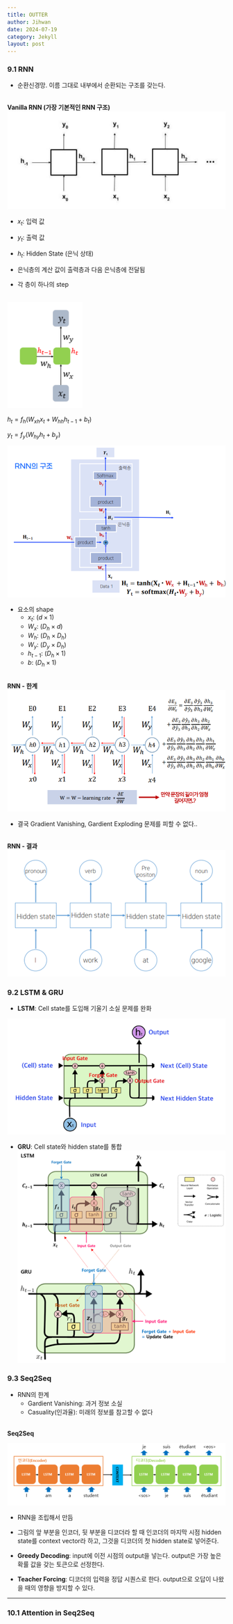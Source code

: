 ```yaml
---
title: OUTTER
author: Jihwan
date: 2024-07-19
category: Jekyll
layout: post
---
```


### 9.1 RNN
* 순환신경망. 이름 그대로 내부에서 순환되는 구조를 갖는다.

<br>**Vanilla RNN (가장 기본적인 RNN 구조)**
![RNN image 1](/assets/image/9_RNN/RNN_1.jpg)

* $x_t$: 입력 값
* $y_t$: 출력 값
* $h_t$: Hidden State (은닉 상태)

* 은닉층의 계산 값이 출력층과 다음 은닉층에 전달됨
* 각 층이 하나의 step

<br>![RNN image 2](/assets/image/9_RNN/RNN_2.png)

$h_t = f_h(W_{xh}x_t + W_{hh}h_{t-1} + b_t)$

$y_t = f_y(W_{hy}h_t + b_y)$

![RNN image 3](/assets/image/9_RNN/RNN_3.png)

* 요소의 shape
    * $x_t$: ($d \times 1$)
    * $W_x$: ($D_h \times d$)
    * $W_h$: ($D_h \times D_h$)
    * $W_y$: ($D_y \times D_h$)
    * $h_{t-1}$: ($D_h \times 1$)
    * $b$: ($D_h \times 1$)

<br>**RNN - 한계**
![RNN image 4](/assets/image/9_RNN/RNN_4.png)

* 결국 Gradient Vanishing, Gardient Exploding 문제를 피할 수 없다..

<br>**RNN - 결과**
![RNN image 5](/assets/image/9_RNN/RNN_5.png)

### 9.2 LSTM & GRU
* **LSTM**: Cell state를 도입해 기울기 소실 문제를 완화

![LSTM image 1](/assets/image/9_RNN/LSTM_1.png)

* **GRU**: Cell state와 hidden state를 통합
![GRU image 1](/assets/image/9_RNN/GRU_1.png)

### 9.3 Seq2Seq
* RNN의 한계
    * Gardient Vanishing: 과거 정보 소실
    * Casuality(인과율): 미래의 정보를 참고할 수 없다

<br>**Seq2Seq**

![Seq2Seq image 1](/assets/image/9_RNN/Seq2Seq_1.png)

* RNN을 조립해서 만듬
* 그림의 앞 부분을 인코더, 뒷 부분을 디코더라 할 때 인코더의 마지막 시점 hidden state를 context vector라 하고, 그것을 디코더의 첫 hidden state로 넣어준다.

* **Greedy Decoding**: input에 이전 시점의 output을 넣는다. output은 가장 높은 확률 값을 갖는 토큰으로 선정한다.
* **Teacher Forcing**: 디코더의 입력을 정답 시퀀스로 한다. output으로 오답이 나왔을 때의 영향을 방지할 수 있다.

---
### 10.1 Attention in Seq2Seq